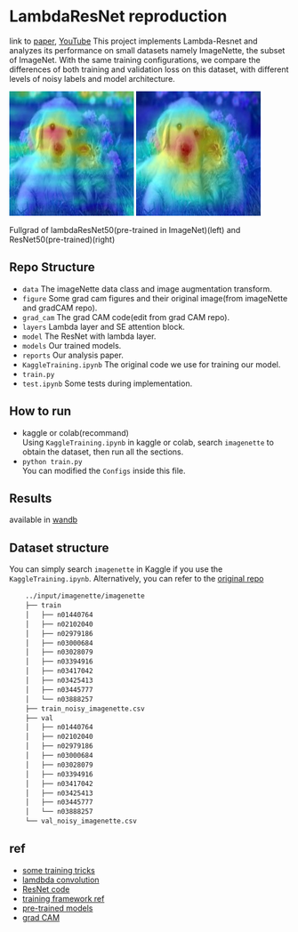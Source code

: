 # LambdaResNet reproduction
link to [paper](https://openreview.net/pdf?id=xTJEN-ggl1b), [YouTube](https://www.youtube.com/watch?v=3qxJ2WD8p4w)
This project implements Lambda-Resnet and analyzes its performance on small datasets namely ImageNette, the subset of ImageNet. With the same training configurations, we compare the differences of both training and validation loss on this dataset, with different levels of noisy labels and model architecture.

![](figure/grad_cam/lr_50_fullgrad_cam.jpg)
![](figure/grad_cam/r50_fullgrad_cam.jpg)

Fullgrad of lambdaResNet50(pre-trained in ImageNet)(left) and ResNet50(pre-trained)(right) 
## Repo Structure
- `data` The imageNette data class and image augmentation transform.
- `figure` Some grad cam figures and their original image(from imageNette and gradCAM repo).
- `grad_cam` The grad CAM code(edit from grad CAM repo).
- `layers` Lambda layer and SE attention block.
- `model` The ResNet with lambda layer.
- `models` Our trained models.
- `reports` Our analysis paper.
- `KaggleTraining.ipynb` The original code we use for training our model.
- `train.py`
- `test.ipynb` Some tests during implementation.

## How to run
- kaggle or colab(recommand) \
Using `KaggleTraining.ipynb` in kaggle or colab, search `imagenette` to obtain the dataset, then run all the sections.
- `python train.py` \
You can modified the `Configs` inside this file.
## Results
available in [wandb](https://wandb.ai/lambdadl/LambdaResNet)

## Dataset structure
You can simply search `imagenette` in Kaggle if you use the `KaggleTraining.ipynb`. Alternatively, you can refer to the [original repo](https://github.com/fastai/imagenette)

```bash
    ../input/imagenette/imagenette
    ├── train
    │   ├── n01440764
    │   ├── n02102040
    │   ├── n02979186
    │   ├── n03000684
    │   ├── n03028079
    │   ├── n03394916
    │   ├── n03417042
    │   ├── n03425413
    │   ├── n03445777
    │   └── n03888257
    ├── train_noisy_imagenette.csv
    ├── val
    │   ├── n01440764
    │   ├── n02102040
    │   ├── n02979186
    │   ├── n03000684
    │   ├── n03028079
    │   ├── n03394916
    │   ├── n03417042
    │   ├── n03425413
    │   ├── n03445777
    │   └── n03888257
    └── val_noisy_imagenette.csv
```
## ref
- [some training tricks](https://wandb.ai/wandb_fc/pytorch-image-models/reports/Revisiting-ResNets-Improved-Training-and-Scaling-Strategies--Vmlldzo2NDE3NTM)
- [lamdbda convolution](https://github.com/lucidrains/lambda-networks/blob/main/lambda_networks/lambda_networks.py)
- [ResNet code](https://pytorch.org/vision/0.8/_modules/torchvision/models/resnet.html)
- [training framework ref](https://github.com/L1aoXingyu/Deep-Learning-Project-Template)
- [pre-trained models](https://github.com/rwightman/pytorch-image-models)
- [grad CAM](https://github.com/jacobgil/pytorch-grad-cam)
